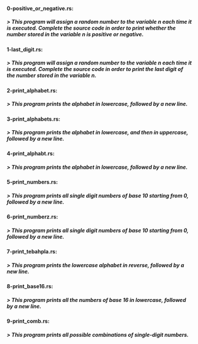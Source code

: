 #### 0-positive_or_negative.rs:
##### > *This program will assign a random number to the variable n each time it is executed. Complete the source code in order to print whether the number stored in the variable n is positive or negative.*

#### 1-last_digit.rs:
##### > *This program will assign a random number to the variable n each time it is executed. Complete the source code in order to print the last digit of the number stored in the variable n.*

#### 2-print_alphabet.rs:
##### > *This program prints the alphabet in lowercase, followed by a new line.*

#### 3-print_alphabets.rs:
##### > *This program prints the alphabet in lowercase, and then in uppercase, followed by a new line.*

#### 4-print_alphabt.rs:
##### > *This program prints the alphabet in lowercase, followed by a new line.*

#### 5-print_numbers.rs:
##### > *This program prints all single digit numbers of base 10 starting from 0, followed by a new line.*

#### 6-print_numberz.rs:
##### > *This program prints all single digit numbers of base 10 starting from 0, followed by a new line.*

#### 7-print_tebahpla.rs:
##### > *This program prints the lowercase alphabet in reverse, followed by a new line.*

#### 8-print_base16.rs:
##### > *This program prints all the numbers of base 16 in lowercase, followed by a new line.*

#### 9-print_comb.rs:
##### > *This program prints all possible combinations of single-digit numbers.*

